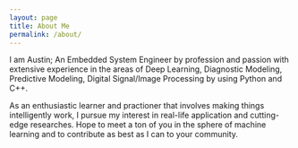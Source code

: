 ```yaml
---
layout: page
title: About Me
permalink: /about/
---
```


I am Austin; An Embedded System Engineer by profession and passion with extensive experience in the areas of Deep Learning, Diagnostic Modeling, Predictive Modeling, Digital Signal/Image Processing by using Python and C++.

As an enthusiastic learner and practioner that involves making things intelligently work, I pursue my interest in real-life application and cutting-edge researches. Hope to meet a ton of you in the sphere of machine learning and to contribute as best as I can to your community.
